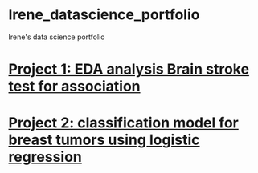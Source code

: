 # Irene_datascience_portfolio
Irene's data science portfolio

# [Project 1: EDA analysis Brain stroke test for association](https://github.com/Irene0621/EDA-_Brain_stroke_test_for_association)

# [Project 2: classification model for breast tumors using logistic regression](https://github.com/Irene0621/classification-model-for-breast-tumor-logistic-regression)
